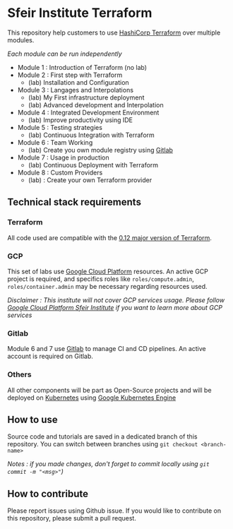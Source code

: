 # Sfeir Institute Terraform
This repository help customers to use [HashiCorp Terraform](https://www.terraform.io/) over multiple modules.

*Each module can be run independently*

* Module 1 : Introduction of Terraform (no lab)
* Module 2 : First step with Terraform 
    * (lab) Installation and Configuration
* Module 3 : Langages and Interpolations
    * (lab) My First infrastructure deployment
    * (lab) Advanced development and Interpolation
* Module 4 : Integrated Development Environment
    * (lab) Improve productivity using IDE
* Module 5 : Testing strategies
    * (lab) Continuous Integration with Terraform
* Module 6 : Team Working
    * (lab) Create you own module registry using [Gitlab](https://about.gitlab.com/)
* Module 7 : Usage in production
    * (lab) Continuous Deployment with Terraform
* Module 8 : Custom Providers
    * (lab) : Create your own Terraform provider


## Technical stack requirements
### Terraform
All code used are compatible with the [0.12 major version of Terraform](https://releases.hashicorp.com/terraform/).

### GCP
This set of labs use [Google Cloud Platform](https://cloud.google.com/) resources. An active GCP project is required, and specifics roles like `roles/compute.admin`, `roles/container.admin` may be necessary regarding resources used.

*Disclaimer : This institute will not cover GCP services usage. Please follow [Google Cloud Platform Sfeir Institute](https://www.sfeir.com/formation/institute/) if you want to learn more about GCP services*

### Gitlab 
Module 6 and 7 use [Gitlab](https://about.gitlab.com/) to manage CI and CD pipelines. An active account is required on Gitlab.

### Others
All other components will be part as Open-Source projects and will be deployed on [Kubernetes](https://kubernetes.io/) using [Google Kubernetes Engine](https://cloud.google.com/kubernetes-engine/)

## How to use
Source code and tutorials are saved in a dedicated branch of this repository.
You can switch between branches using `git checkout <branch-name>` 

*Notes : if you made changes, don't forget to commit locally using `git commit -m "<msg>"`)*

## How to contribute
Please report issues using Github issue. If you would like to contribute on this repository, please submit a pull request.
